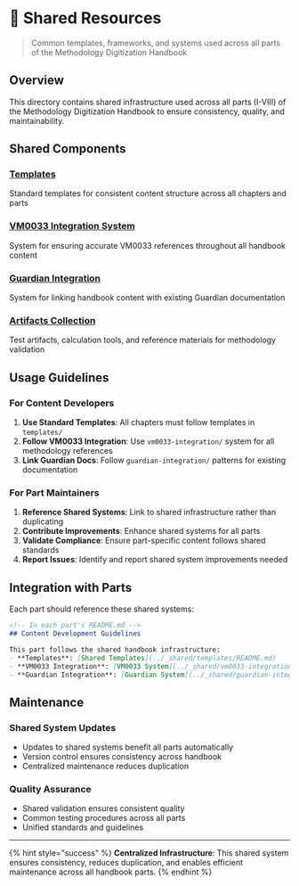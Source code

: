 # 🔧 Shared Resources

> Common templates, frameworks, and systems used across all parts of the Methodology Digitization Handbook

## Overview

This directory contains shared infrastructure used across all parts (I-VIII) of the Methodology Digitization Handbook to ensure consistency, quality, and maintainability.

## Shared Components

### [Templates](templates/)

Standard templates for consistent content structure across all chapters and parts

### [VM0033 Integration System](vm0033-integration/)

System for ensuring accurate VM0033 references throughout all handbook content

### [Guardian Integration](guardian-integration/)

System for linking handbook content with existing Guardian documentation

### [Artifacts Collection](artifacts/)

Test artifacts, calculation tools, and reference materials for methodology validation

## Usage Guidelines

### For Content Developers

1. **Use Standard Templates**: All chapters must follow templates in `templates/`
2. **Follow VM0033 Integration**: Use `vm0033-integration/` system for all methodology references
3. **Link Guardian Docs**: Follow `guardian-integration/` patterns for existing documentation

### For Part Maintainers

1. **Reference Shared Systems**: Link to shared infrastructure rather than duplicating
2. **Contribute Improvements**: Enhance shared systems for all parts
3. **Validate Compliance**: Ensure part-specific content follows shared standards
4. **Report Issues**: Identify and report shared system improvements needed

## Integration with Parts

Each part should reference these shared systems:

```markdown
<!-- In each part's README.md -->
## Content Development Guidelines

This part follows the shared handbook infrastructure:
- **Templates**: [Shared Templates](../_shared/templates/README.md)
- **VM0033 Integration**: [VM0033 System](../_shared/vm0033-integration/README.md)
- **Guardian Integration**: [Guardian System](../_shared/guardian-integration/README.md)
```

## Maintenance

### Shared System Updates

* Updates to shared systems benefit all parts automatically
* Version control ensures consistency across handbook
* Centralized maintenance reduces duplication

### Quality Assurance

* Shared validation ensures consistent quality
* Common testing procedures across all parts
* Unified standards and guidelines

***

{% hint style="success" %}
**Centralized Infrastructure**: This shared system ensures consistency, reduces duplication, and enables efficient maintenance across all handbook parts.
{% endhint %}
